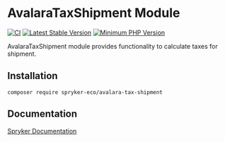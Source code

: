 # AvalaraTaxShipment Module
[![CI](https://github.com/spryker-eco/avalara-tax-shipment/actions/workflows/ci.yml/badge.svg)](https://github.com/spryker-eco/avalara-tax-shipment/actions/workflows/ci.yml)
[![Latest Stable Version](https://poser.pugx.org/spryker-eco/avalara-tax-shipment/v/stable.svg)](https://packagist.org/packages/spryker-eco/avalara-tax-shipment)
[![Minimum PHP Version](https://img.shields.io/badge/php-%3E%3D%207.4-8892BF.svg)](https://php.net/)

AvalaraTaxShipment module provides functionality to calculate taxes for shipment.

## Installation

```
composer require spryker-eco/avalara-tax-shipment
```

## Documentation

[Spryker Documentation](https://academy.spryker.com/developing_with_spryker/module_guide/modules.html)
